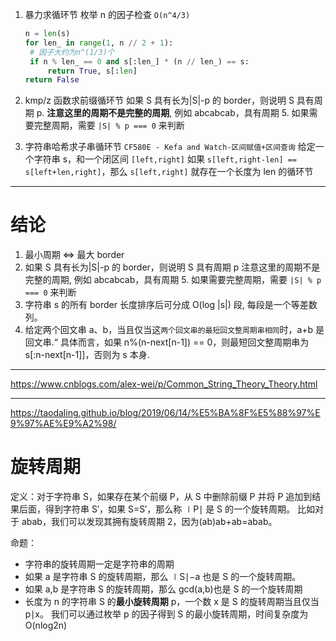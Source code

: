 1. 暴力求循环节
   枚举 n 的因子检查 `O(n^4/3)`

   ```python
   n = len(s)
   for len_ in range(1, n // 2 + 1):
    # 因子大约为n^(1/3)个
    if n % len_ == 0 and s[:len_] * (n // len_) == s:
        return True, s[:len]
   return False
   ```

2. kmp/z 函数求前缀循环节
   如果 S 具有长为|S|-p 的 border，则说明 S 具有周期 p.
   **注意这里的周期不是完整的周期**, 例如 abcabcab，具有周期 5.
   如果需要完整周期，需要 `|S| % p === 0` 来判断
3. 字符串哈希求子串循环节
   `CF580E - Kefa and Watch-区间赋值+区间查询`
   给定一个字符串 s，和一个闭区间 `[left,right]`
   如果 `s[left,right-len] == s[left+len,right]`，那么 `s[left,right]` 就存在一个长度为 len 的循环节

---

# 结论

1. 最小周期 <=> 最大 border
2. 如果 S 具有长为|S|-p 的 border，则说明 S 具有周期 p
   注意这里的周期不是完整的周期, 例如 abcabcab，具有周期 5.
   如果需要完整周期，需要 `|S| % p === 0` 来判断
3. 字符串 s 的所有 border 长度排序后可分成 O(log |s|) 段, 每段是一个等差数列。
4. 给定两个回文串 a、b，当且仅当这`两个回文串的最短回文整周期串相同`时，a+b 是回文串.“
   具体而言，如果 n%(n-next[n-1]) == 0，则最短回文整周期串为 s[:n-next[n-1]]，否则为 s 本身.

---

https://www.cnblogs.com/alex-wei/p/Common_String_Theory_Theory.html

---

https://taodaling.github.io/blog/2019/06/14/%E5%BA%8F%E5%88%97%E9%97%AE%E9%A2%98/

# 旋转周期

定义：对于字符串 S，如果存在某个前缀 P，从 S 中删除前缀 P 并将 P 追加到结果后面，得到字符串 S′，如果 S=S′，那么称 ∣P∣ 是 S 的一个旋转周期。
比如对于 abab，我们可以发现其拥有旋转周期 2，因为(ab)ab+ab=abab。

命题：

- 字符串的旋转周期一定是字符串的周期
- 如果 a 是字符串 S 的旋转周期，那么 ∣S∣−a 也是 S 的一个旋转周期。
- 如果 a,b 是字符串 S 的旋转周期，那么 gcd(a,b)也是 S 的一个旋转周期
- 长度为 n 的字符串 S 的**最小旋转周期** p，一个数 x 是 S 的旋转周期当且仅当 p∣x。
  我们可以通过枚举 p 的因子得到 S 的最小旋转周期，时间复杂度为 O(nlog2n)
